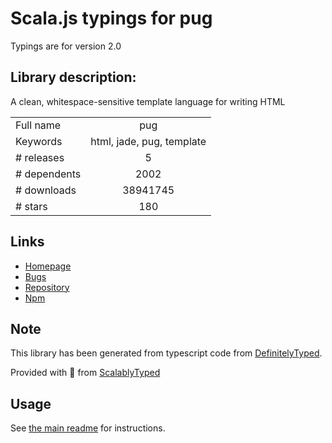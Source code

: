 
# Scala.js typings for pug

Typings are for version 2.0

## Library description:
A clean, whitespace-sensitive template language for writing HTML

|                    |                 |
| ------------------ | :-------------: |
| Full name          | pug |
| Keywords           | html, jade, pug, template |
| # releases         | 5 |
| # dependents       | 2002 |
| # downloads        | 38941745 |
| # stars            | 180 |

## Links
- [Homepage](https://pugjs.org)
- [Bugs](https://github.com/pugjs/pug/issues)
- [Repository](https://github.com/pugjs/pug)
- [Npm](https://www.npmjs.com/package/pug)
    


## Note
This library has been generated from typescript code from [DefinitelyTyped](https://definitelytyped.org).

Provided with :purple_heart: from [ScalablyTyped](https://github.com/oyvindberg/ScalablyTyped)

## Usage
See [the main readme](../../readme.md) for instructions.


